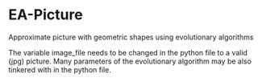 # EA-Picture
Approximate picture with geometric shapes using evolutionary algorithms  
  
The variable image_file needs to be changed in the python file to a valid (jpg) picture. Many parameters of the evolutionary algorithm may be also tinkered with in the python file.

